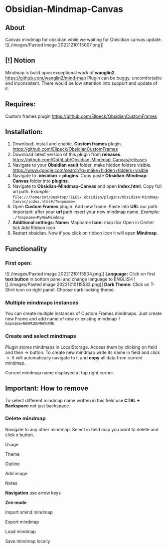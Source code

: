 # Obsidian-Mindmap-Canvas
## About
Canvas mindmap for obsidian while we waiting for Obisidian canvas update.
![[./images/Pasted image 20221210115007.png]]
## [!] Notion
Mindmap is build upon exceptional work of **wanglin2**. https://github.com/wanglin2/mind-map
Plugin can be buggy, uncomfortable and inconsistent.
There would be low attention into support and update of it.

## Requires: 
Custom frames plugin https://github.com/Ellpeck/ObsidianCustomFrames

## Installation:

1. Download, install and enable. **Custom frames** plugin. https://github.com/Ellpeck/ObsidianCustomFrames
2. Download latest version of this plugin from **releases**. https://github.com/GothLab/Obsidian-Mindmap-Canvas/releases
3. Navigate to your **Obsidian vault** folder, make hidden folders visible. https://www.google.com/search?q=make+hidden+folders+visible
4. Navigate to **.obsidian** > **plugins**. Copy paste **Obsidian-Mindmap-Canvas** folder into **plugins**.
5. Navigate to **Obsidian-Mindmap-Canvas** and open **index.html**.
   Copy full url path. 
   *Example:* `file:///home/bot/Desktop/FILES/.obsidian/plugins/Obsidian-Mindmap-Canvas/index.html#/?mapname=`
6. Open **Custom Frames** plugin. Add new frame. Paste into **URL** our path. 
   Important: after your **url**  path insert your new mindmap name.
   *Example:*      `./?mapname=MyNewMindmap`
7. **Additional settings:**
   **Name:** Mapname 
   **Icon:** map
   *tick* Open in Center 
   *tick* Add Ribbon icon
8. Restart obsidian. Now if you click on ribbon icon it will open **Mindmap**.
   
## Functionality

### First open:
![[./images/Pasted image 20221210115504.png]]
**Language:**
Click on first **text button** in bottom panel and change language to ENGLISH
![[./images/Pasted image 20221210115532.png]]
**Dark Theme:**
Click on T-Shirt icon on right panel. Choose dark looking theme.

### Multiple mindmaps instances
You can create multiple instances of Custom Frames mindmaps.
Just create new Frame and add name of new or existing mindmap 
`?mapname=NEWMINDMAPNAME`

### Create and select mindmaps
Plugin stores mindmaps in LocalStorage. Access them by clicking on field and then -> button. To create new mindmap write its name in field and click ->. It will automatically navigate to it and **copy** all data from current mindmap.

Current mindmap name displayed at top right corner.

## Important: How to remove
To select different mindmap name written in this field use **CTRL + Backspace** not just backspace.

### Delete mindmap
Navigate to any other mindmap. Select in field map you want to delete and click x button.

Usage

Theme

Outline

Add image

Notes


**Navigation**
use arrow keys

**Zen mode**

Import xmind mindmap

Export mindmap

Load mindmap

Save mindmap locally




